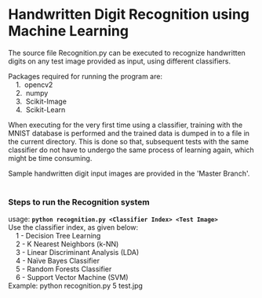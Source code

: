 # Handwritten Digit Recognition using Machine Learning
The source file Recognition.py can be executed to recognize handwritten digits on any test image provided as input, using different classifiers.<br />

Packages required for running the program are:<br />
&nbsp;&nbsp;&nbsp;&nbsp;1.&nbsp; opencv2<br />
&nbsp;&nbsp;&nbsp;&nbsp;2.&nbsp; numpy<br />
&nbsp;&nbsp;&nbsp;&nbsp;3.&nbsp; Scikit-Image<br />
&nbsp;&nbsp;&nbsp;&nbsp;4.&nbsp; Scikit-Learn<br />

When executing for the very first time using a classifier, training with the MNIST database is performed and the trained data is dumped in to a file in the current directory. This is done so that, subsequent tests with the same classifier do not have to undergo the same process of learning again, which might be time consuming.

Sample handwritten digit input images are provided in the 'Master Branch'.<br/><br />

### Steps to run the Recognition system
usage: **`python recognition.py <Classifier Index> <Test Image>`** <br />
Use the classifier index, as given below:<br />
&nbsp;&nbsp;&nbsp;&nbsp;1 - Decision Tree Learning<br />
&nbsp;&nbsp;&nbsp;&nbsp;2 - K Nearest Neighbors (k-NN)<br />
&nbsp;&nbsp;&nbsp;&nbsp;3 - Linear Discriminant Analysis (LDA)<br />
&nbsp;&nbsp;&nbsp;&nbsp;4 - Naïve Bayes Classifier<br />
&nbsp;&nbsp;&nbsp;&nbsp;5 - Random Forests Classifier<br />
&nbsp;&nbsp;&nbsp;&nbsp;6 - Support Vector Machine (SVM)<br />
Example: python recognition.py 5 test.jpg<br />
